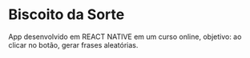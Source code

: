 # Biscoito da Sorte
 App desenvolvido em REACT NATIVE em um curso online, objetivo: ao clicar no botão, gerar frases aleatórias.
